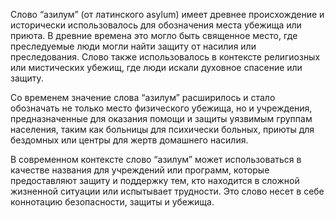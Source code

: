 Слово “азилум” (от латинского asylum) имеет древнее происхождение и исторически использовалось для обозначения места убежища или приюта. В древние времена это могло быть священное место, где преследуемые люди могли найти защиту от насилия или преследования. Слово также использовалось в контексте религиозных или мистических убежищ, где люди искали духовное спасение или защиту.

Со временем значение слова “азилум” расширилось и стало обозначать не только место физического убежища, но и учреждения, предназначенные для оказания помощи и защиты уязвимым группам населения, таким как больницы для психически больных, приюты для бездомных или центры для жертв домашнего насилия.

В современном контексте слово “азилум” может использоваться в качестве названия для учреждений или программ, которые предоставляют защиту и поддержку тем, кто находится в сложной жизненной ситуации или испытывает трудности. Это слово несет в себе коннотацию безопасности, защиты и убежища.